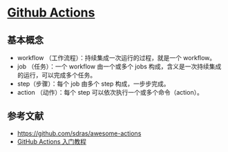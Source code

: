 # [Github Actions](https://github.com/features/actions)

## 基本概念

- workflow （工作流程）：持续集成一次运行的过程，就是一个 workflow。
- job （任务）：一个 workflow 由一个或多个 jobs 构成，含义是一次持续集成的运行，可以完成多个任务。
- step（步骤）：每个 job 由多个 step 构成，一步步完成。
- action （动作）：每个 step 可以依次执行一个或多个命令（action）。

## 参考文献

- https://github.com/sdras/awesome-actions
- [GitHub Actions 入门教程](http://www.ruanyifeng.com/blog/2019/09/getting-started-with-github-actions.html)
